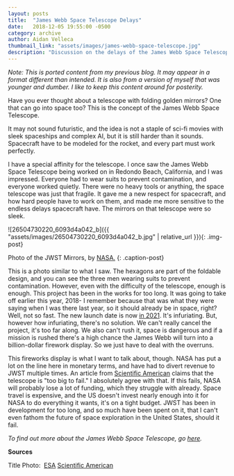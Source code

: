 ```yaml
---
layout: posts
title:  "James Webb Space Telescope Delays"
date:   2018-12-05 19:55:00 -0500
category: archive
author: Aidan Velleca
thumbnail_link: "assets/images/james-webb-space-telescope.jpg"
description: "Discussion on the delays of the James Webb Space Telescope"
---
```

*Note: This is ported content from my previous blog. It may appear in a format different than intended. It is also from a version of myself that was younger and dumber. I like to keep this content around for posterity.*

Have you ever thought about a telescope with folding golden mirrors? One that can go into space too? This is the concept of the James Webb Space Telescope. 

It may not sound futuristic, and the idea is not a staple of sci-fi movies with sleek spaceships and complex AI, but it is still harder than it sounds. Spacecraft have to be modeled for the rocket, and every part must work perfectly. 

I have a special affinity for the telescope. I once saw the James Webb Space Telescope being worked on in Redondo Beach, California, and I was impressed. Everyone had to wear suits to prevent contamination, and everyone worked quietly. There were no heavy tools or anything, the space telescope was just that fragile. It gave me a new respect for spacecraft, and how hard people have to work on them, and made me more sensitive to the endless delays spacecraft have. The mirrors on that telescope were so sleek.

![26504730220_6093d4a042_b]({{ "assets/images/26504730220_6093d4a042_b.jpg" | relative_url }}){: .img-post}  

Photo of the JWST Mirrors, by [NASA.](https://jwst.nasa.gov/mirrors.html)
{: .caption-post} 

This is a photo similar to what I saw. The hexagons are part of the foldable design, and you can see the three men wearing suits to prevent contamination. However, even with the difficulty of the telescope, enough is enough. This project has been in the works for too long. It was going to take off earlier this year, 2018- I remember because that was what they were saying when I was there last year, so it should already be in space, right? Well, not so fast. The new launch date is now [in 2021](https://www.space.com/40102-james-webb-space-telescope-launch-delay-2020.html). It's infuriating. But, however how infuriating, there's no solution. We can't really cancel the project, it's too far along. We also can't rush it, space is dangerous and if a mission is rushed there's a high chance the James Webb will turn into a billion-dollar firework display. So we just have to deal with the overruns. 

This fireworks display is what I want to talk about, though. NASA has put a lot on the line here in monetary terms, and have had to divert revenue to JWST multiple times. An article from [Scientific American](https://www.scientificamerican.com/article/is-the-james-webb-space-telescope-too-big-to-fail/) claims that the telescope is "too big to fail." I absolutely agree with that. If this fails, NASA will probably lose a lot of funding, which they struggle with already. Space travel is expensive, and the US doesn't invest nearly enough into it for NASA to do everything it wants, it's on a tight budget. JWST has been in development for too long, and so much have been spent on it, that I can't even fathom the future of space exploration in the United States, should it fail. 

_To find out more about the James Webb Space Telescope, go [here](https://www.space.com/21925-james-webb-space-telescope-jwst.html)._   

**Sources** 

Title Photo:  [ESA](https://www.esa.int/Our_Activities/Space_Science/New_launch_date_for_James_Webb_Space_Telescope) [Scientific American](https://www.scientificamerican.com/article/is-the-james-webb-space-telescope-too-big-to-fail/)